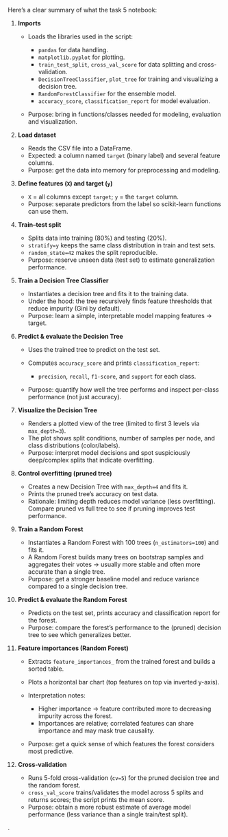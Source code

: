 Here’s a clear summary of what the task 5 notebook:
1. **Imports**

   * Loads the libraries used in the script:

     * `pandas` for data handling.
     * `matplotlib.pyplot` for plotting.
     * `train_test_split`, `cross_val_score` for data splitting and cross-validation.
     * `DecisionTreeClassifier`, `plot_tree` for training and visualizing a decision tree.
     * `RandomForestClassifier` for the ensemble model.
     * `accuracy_score`, `classification_report` for model evaluation.
   * Purpose: bring in functions/classes needed for modeling, evaluation and visualization.

2. **Load dataset**

   * Reads the CSV file into a DataFrame.
   * Expected: a column named `target` (binary label) and several feature columns.
   * Purpose: get the data into memory for preprocessing and modeling.

3. **Define features (`X`) and target (`y`)**

   * `X` = all columns except `target`; `y` = the `target` column.
   * Purpose: separate predictors from the label so scikit-learn functions can use them.

4. **Train–test split**

   * Splits data into training (80%) and testing (20%).
   * `stratify=y` keeps the same class distribution in train and test sets.
   * `random_state=42` makes the split reproducible.
   * Purpose: reserve unseen data (test set) to estimate generalization performance.

5. **Train a Decision Tree Classifier**

   * Instantiates a decision tree and fits it to the training data.
   * Under the hood: the tree recursively finds feature thresholds that reduce impurity (Gini by default).
   * Purpose: learn a simple, interpretable model mapping features → target.

6. **Predict & evaluate the Decision Tree**

   * Uses the trained tree to predict on the test set.
   * Computes `accuracy_score` and prints `classification_report`:

     * `precision`, `recall`, `f1-score`, and `support` for each class.
   * Purpose: quantify how well the tree performs and inspect per-class performance (not just accuracy).

7. **Visualize the Decision Tree**

   * Renders a plotted view of the tree (limited to first 3 levels via `max_depth=3`).
   * The plot shows split conditions, number of samples per node, and class distributions (color/labels).
   * Purpose: interpret model decisions and spot suspiciously deep/complex splits that indicate overfitting.

8. **Control overfitting (pruned tree)**

   * Creates a new Decision Tree with `max_depth=4` and fits it.
   * Prints the pruned tree’s accuracy on test data.
   * Rationale: limiting depth reduces model variance (less overfitting). Compare pruned vs full tree to see if pruning improves test performance.

9. **Train a Random Forest**

   * Instantiates a Random Forest with 100 trees (`n_estimators=100`) and fits it.
   * A Random Forest builds many trees on bootstrap samples and aggregates their votes → usually more stable and often more accurate than a single tree.
   * Purpose: get a stronger baseline model and reduce variance compared to a single decision tree.

10. **Predict & evaluate the Random Forest**

    * Predicts on the test set, prints accuracy and classification report for the forest.
    * Purpose: compare the forest’s performance to the (pruned) decision tree to see which generalizes better.

11. **Feature importances (Random Forest)**

    * Extracts `feature_importances_` from the trained forest and builds a sorted table.
    * Plots a horizontal bar chart (top features on top via inverted y-axis).
    * Interpretation notes:

      * Higher importance → feature contributed more to decreasing impurity across the forest.
      * Importances are relative; correlated features can share importance and may mask true causality.
    * Purpose: get a quick sense of which features the forest considers most predictive.

12. **Cross-validation**

    * Runs 5-fold cross-validation (`cv=5`) for the pruned decision tree and the random forest.
    * `cross_val_score` trains/validates the model across 5 splits and returns scores; the script prints the mean score.
    * Purpose: obtain a more robust estimate of average model performance (less variance than a single train/test split).

.

